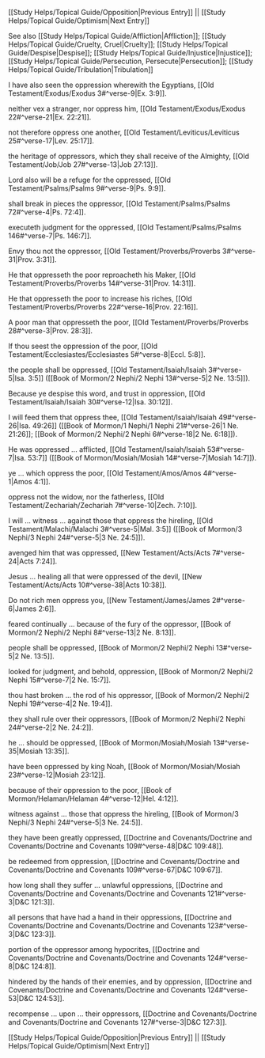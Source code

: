 [[Study Helps/Topical Guide/Opposition|Previous Entry]]  ||  [[Study Helps/Topical Guide/Optimism|Next Entry]]

 See also [[Study Helps/Topical Guide/Affliction|Affliction]]; [[Study Helps/Topical Guide/Cruelty, Cruel|Cruelty]]; [[Study Helps/Topical Guide/Despise|Despise]]; [[Study Helps/Topical Guide/Injustice|Injustice]]; [[Study Helps/Topical Guide/Persecution, Persecute|Persecution]]; [[Study Helps/Topical Guide/Tribulation|Tribulation]]

 I have also seen the oppression wherewith the Egyptians, [[Old Testament/Exodus/Exodus 3#^verse-9|Ex. 3:9]].

 neither vex a stranger, nor oppress him, [[Old Testament/Exodus/Exodus 22#^verse-21|Ex. 22:21]].

 not therefore oppress one another, [[Old Testament/Leviticus/Leviticus 25#^verse-17|Lev. 25:17]].

 the heritage of oppressors, which they shall receive of the Almighty, [[Old Testament/Job/Job 27#^verse-13|Job 27:13]].

 Lord also will be a refuge for the oppressed, [[Old Testament/Psalms/Psalms 9#^verse-9|Ps. 9:9]].

 shall break in pieces the oppressor, [[Old Testament/Psalms/Psalms 72#^verse-4|Ps. 72:4]].

 executeth judgment for the oppressed, [[Old Testament/Psalms/Psalms 146#^verse-7|Ps. 146:7]].

 Envy thou not the oppressor, [[Old Testament/Proverbs/Proverbs 3#^verse-31|Prov. 3:31]].

 He that oppresseth the poor reproacheth his Maker, [[Old Testament/Proverbs/Proverbs 14#^verse-31|Prov. 14:31]].

 He that oppresseth the poor to increase his riches, [[Old Testament/Proverbs/Proverbs 22#^verse-16|Prov. 22:16]].

 A poor man that oppresseth the poor, [[Old Testament/Proverbs/Proverbs 28#^verse-3|Prov. 28:3]].

 If thou seest the oppression of the poor, [[Old Testament/Ecclesiastes/Ecclesiastes 5#^verse-8|Eccl. 5:8]].

 the people shall be oppressed, [[Old Testament/Isaiah/Isaiah 3#^verse-5|Isa. 3:5]] ([[Book of Mormon/2 Nephi/2 Nephi 13#^verse-5|2 Ne. 13:5]]).

 Because ye despise this word, and trust in oppression, [[Old Testament/Isaiah/Isaiah 30#^verse-12|Isa. 30:12]].

 I will feed them that oppress thee, [[Old Testament/Isaiah/Isaiah 49#^verse-26|Isa. 49:26]] ([[Book of Mormon/1 Nephi/1 Nephi 21#^verse-26|1 Ne. 21:26]]; [[Book of Mormon/2 Nephi/2 Nephi 6#^verse-18|2 Ne. 6:18]]).

 He was oppressed ... afflicted, [[Old Testament/Isaiah/Isaiah 53#^verse-7|Isa. 53:7]] ([[Book of Mormon/Mosiah/Mosiah 14#^verse-7|Mosiah 14:7]]).

 ye ... which oppress the poor, [[Old Testament/Amos/Amos 4#^verse-1|Amos 4:1]].

 oppress not the widow, nor the fatherless, [[Old Testament/Zechariah/Zechariah 7#^verse-10|Zech. 7:10]].

 I will ... witness ... against those that oppress the hireling, [[Old Testament/Malachi/Malachi 3#^verse-5|Mal. 3:5]] ([[Book of Mormon/3 Nephi/3 Nephi 24#^verse-5|3 Ne. 24:5]]).

 avenged him that was oppressed, [[New Testament/Acts/Acts 7#^verse-24|Acts 7:24]].

 Jesus ... healing all that were oppressed of the devil, [[New Testament/Acts/Acts 10#^verse-38|Acts 10:38]].

 Do not rich men oppress you, [[New Testament/James/James 2#^verse-6|James 2:6]].

 feared continually ... because of the fury of the oppressor, [[Book of Mormon/2 Nephi/2 Nephi 8#^verse-13|2 Ne. 8:13]].

 people shall be oppressed, [[Book of Mormon/2 Nephi/2 Nephi 13#^verse-5|2 Ne. 13:5]].

 looked for judgment, and behold, oppression, [[Book of Mormon/2 Nephi/2 Nephi 15#^verse-7|2 Ne. 15:7]].

 thou hast broken ... the rod of his oppressor, [[Book of Mormon/2 Nephi/2 Nephi 19#^verse-4|2 Ne. 19:4]].

 they shall rule over their oppressors, [[Book of Mormon/2 Nephi/2 Nephi 24#^verse-2|2 Ne. 24:2]].

 he ... should be oppressed, [[Book of Mormon/Mosiah/Mosiah 13#^verse-35|Mosiah 13:35]].

 have been oppressed by king Noah, [[Book of Mormon/Mosiah/Mosiah 23#^verse-12|Mosiah 23:12]].

 because of their oppression to the poor, [[Book of Mormon/Helaman/Helaman 4#^verse-12|Hel. 4:12]].

 witness against ... those that oppress the hireling, [[Book of Mormon/3 Nephi/3 Nephi 24#^verse-5|3 Ne. 24:5]].

 they have been greatly oppressed, [[Doctrine and Covenants/Doctrine and Covenants/Doctrine and Covenants 109#^verse-48|D&C 109:48]].

 be redeemed from oppression, [[Doctrine and Covenants/Doctrine and Covenants/Doctrine and Covenants 109#^verse-67|D&C 109:67]].

 how long shall they suffer ... unlawful oppressions, [[Doctrine and Covenants/Doctrine and Covenants/Doctrine and Covenants 121#^verse-3|D&C 121:3]].

 all persons that have had a hand in their oppressions, [[Doctrine and Covenants/Doctrine and Covenants/Doctrine and Covenants 123#^verse-3|D&C 123:3]].

 portion of the oppressor among hypocrites, [[Doctrine and Covenants/Doctrine and Covenants/Doctrine and Covenants 124#^verse-8|D&C 124:8]].

 hindered by the hands of their enemies, and by oppression, [[Doctrine and Covenants/Doctrine and Covenants/Doctrine and Covenants 124#^verse-53|D&C 124:53]].

 recompense ... upon ... their oppressors, [[Doctrine and Covenants/Doctrine and Covenants/Doctrine and Covenants 127#^verse-3|D&C 127:3]].

[[Study Helps/Topical Guide/Opposition|Previous Entry]]  ||  [[Study Helps/Topical Guide/Optimism|Next Entry]]